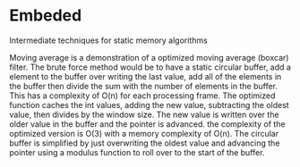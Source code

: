 # Embeded
Intermediate techniques for static memory algorithms 


Moving average is a demonstration of a optimized moving average (boxcar) filter. The brute force method would be to have a static circular buffer, add a element to the buffer over writing the last value, add all of the elements in the buffer
then divide the sum with the number of elements in the buffer. This has a complexity of O(n) for each processing frame. The optimized function caches the int values, adding the new value, subtracting the oldest value, then divides by the window size. The new value is written over the older value in the buffer and the pointer is advanced. the complexity of the optimized version is O(3) with a memory complexity of O(n). The circular buffer is simplified by just overwriting the oldest value and advancing the pointer using a modulus function to roll over to the start of the buffer. 
